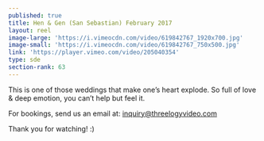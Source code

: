 ```yaml
---
published: true
title: Hen & Gen (San Sebastian) February 2017
layout: reel
image-large: 'https://i.vimeocdn.com/video/619842767_1920x700.jpg'
image-small: 'https://i.vimeocdn.com/video/619842767_750x500.jpg'
link: 'https://player.vimeo.com/video/205040354'
type: sde
section-rank: 63
---
```

This is one of those weddings that make one’s heart explode. So full of love & deep emotion, you can’t help but feel it.

For bookings, send us an email at: inquiry@threelogyvideo.com

Thank you for watching! :)
